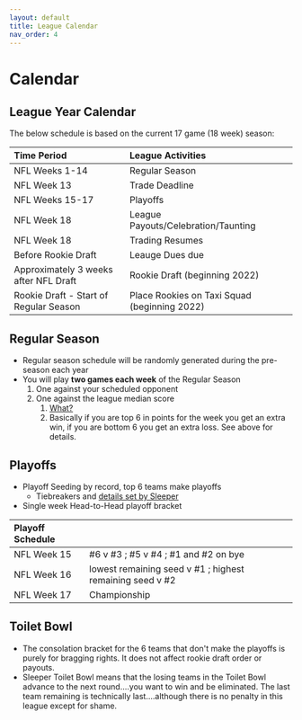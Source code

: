 ```yaml
---
layout: default
title: League Calendar
nav_order: 4
---
```

# Calendar

## League Year Calendar

The below schedule is based on the current 17 game (18 week) season:


| Time Period  | League Activities |
|:-------------|:------------------|
| NFL Weeks 1-14 | Regular Season |
| NFL Week 13 | Trade Deadline |
| NFL Weeks 15-17 | Playoffs |
| NFL Week 18 | League Payouts/Celebration/Taunting |
| NFL Week 18 | Trading Resumes |
| Before Rookie Draft | Leauge Dues due |
| Approximately 3 weeks after NFL Draft | Rookie Draft (beginning 2022)
| Rookie Draft - Start of Regular Season | Place Rookies on Taxi Squad (beginning 2022)


## Regular Season
- Regular season schedule will be randomly generated during the pre-season each year
- You will play **two games each week** of the Regular Season
    1. One against your scheduled opponent
    2. One against the league median score
       1. [What?](https://support.sleeper.app/en/articles/3971690-extra-game-each-week-against-league-median)
       2. Basically if you are top 6 in points for the week you get an extra win, if you are bottom 6 you get an extra loss. See above for details.

## Playoffs
  - Playoff Seeding by record, top 6 teams make playoffs
    - Tiebreakers and [details set by Sleeper](https://support.sleeper.app/en/articles/2203518-how-do-playoff-teams-get-determined)
  - Single week Head-to-Head playoff bracket

| Playoff Schedule  |  |
|:-------------|:------------------|
| NFL Week 15 | #6 v #3 ; #5 v #4 ; #1 and #2 on bye |
| NFL Week 16 | lowest remaining seed v #1 ; highest remaining seed v #2 |
| NFL Week 17 | Championship |

## Toilet Bowl
- The consolation bracket for the 6 teams that don't make the playoffs is purely for bragging rights. It does not affect rookie draft order or payouts.
- Sleeper Toilet Bowl means that the losing teams in the Toilet Bowl advance to the next round....you want to win and be eliminated. The last team remaining is technically last....although there is no penalty in this league except for shame.
